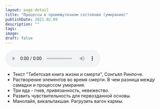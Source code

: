 ```yaml
---
layout: page-detail
title: "Процессы в промежуточном состоянии (умирании)"
publishDate: 2021.02.09
description: ""
tags:
image:
draft: false
---
```


<audio title="2021.02.09 - Процессы в промежуточном состоянии (умирании).mp3" src="/upload/iblock/714/714011dace0b9770005a9a25f7e67332.mp3" controls=""></audio>

* Текст "Тибетская книга жизни и смерти", Сонгьял Ринпоче.
* Растворение элементов во время смерти. В чем разница между самадхи и процессом умирания.
* Три яда - гнев, привязанность, невежество.
* Развить чувствительность для первозданной основы.
* Манолайя, викальпакшая. Рагрузить вагон кармы.

  
